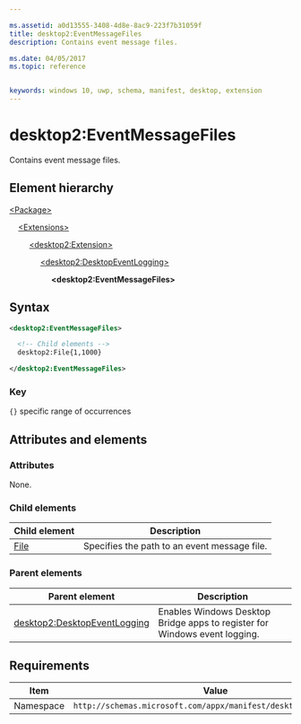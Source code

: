 ```yaml
---

ms.assetid: a0d13555-3408-4d8e-8ac9-223f7b31059f
title: desktop2:EventMessageFiles
description: Contains event message files.

ms.date: 04/05/2017
ms.topic: reference


keywords: windows 10, uwp, schema, manifest, desktop, extension 
---
```


# desktop2:EventMessageFiles

Contains event message files.

## Element hierarchy

[\<Package\>](element-package.md)

&nbsp;&nbsp;&nbsp;&nbsp;[\<Extensions\>](element-extensions.md)

&nbsp;&nbsp;&nbsp;&nbsp; &nbsp;&nbsp;&nbsp;&nbsp;[\<desktop2:Extension\>](element-desktop2-extension.md)

&nbsp;&nbsp;&nbsp;&nbsp; &nbsp;&nbsp;&nbsp;&nbsp; &nbsp;&nbsp;&nbsp;&nbsp;[\<desktop2:DesktopEventLogging\>](element-desktop2-desktopeventlogging.md)

&nbsp;&nbsp;&nbsp;&nbsp; &nbsp;&nbsp;&nbsp;&nbsp; &nbsp;&nbsp;&nbsp;&nbsp; &nbsp;&nbsp;&nbsp;&nbsp;**\<desktop2:EventMessageFiles\>**

## Syntax

```xml
<desktop2:EventMessageFiles>

  <!-- Child elements -->
  desktop2:File{1,1000}

</desktop2:EventMessageFiles>
```

### Key

`{}` specific range of occurrences

## Attributes and elements

### Attributes

None.

### Child elements

| Child element | Description |
|-|-|
| [File](element-desktop2-file.md) | Specifies the path to an event message file. |

### Parent elements

| Parent element | Description |
|-|-|
| [desktop2:DesktopEventLogging](element-desktop2-desktopeventlogging.md) | Enables Windows Desktop Bridge apps to register for Windows event logging. |

## Requirements

| Item  | Value  |
|--|--|
| Namespace | `http://schemas.microsoft.com/appx/manifest/desktop/windows10/2` |
